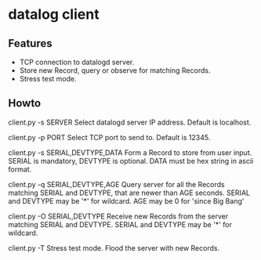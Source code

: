 datalog client
==============


Features
--------
- TCP connection to datalogd server.
- Store new Record, query or observe for matching Records.
- Stress test mode.


Howto
-----
client.py -s SERVER
Select datalogd server IP address. Default is localhost.

client.py -p PORT
Select TCP port to send to. Default is 12345.

client.py -s SERIAL,DEVTYPE,DATA
Form a Record to store from user input. 
SERIAL is mandatory, DEVTYPE is optional. DATA must be hex string in ascii format.

client.py -q SERIAL,DEVTYPE,AGE
Query server for all the Records matching SERIAL and DEVTYPE, that are newer than AGE seconds.
SERIAL and DEVTYPE may be '*' for wildcard.
AGE may be 0 for 'since Big Bang'

client.py -O SERIAL,DEVTYPE
Receive new Records from the server matching SERIAL and DEVTYPE.
SERIAL and DEVTYPE may be '*' for wildcard.

client.py -T
Stress test mode. Flood the server with new Records.
